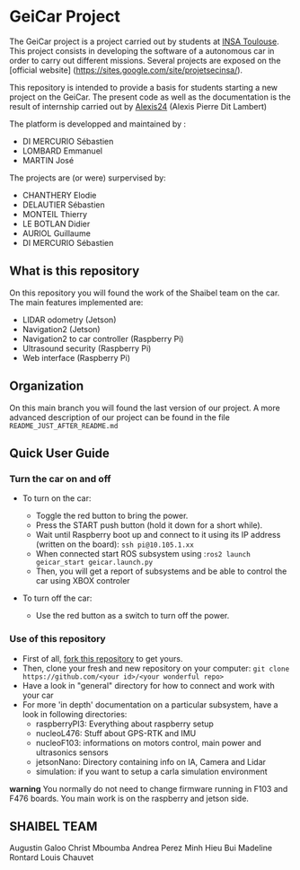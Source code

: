 # GeiCar Project

The GeiCar project is a project carried out by students at [INSA Toulouse](http://www.insa-toulouse.fr/fr/index.html). This project consists in developing the software of a autonomous car in order to carry out different missions. Several projects are exposed on the [official website] (https://sites.google.com/site/projetsecinsa/).

This repository is intended to provide a basis for students starting a new project on the GeiCar. The present code as well as the documentation is the result of internship carried out by [Alexis24](https://github.com/Alexix24) (Alexis Pierre Dit Lambert)

The platform is developped and maintained by :

* DI MERCURIO Sébastien
* LOMBARD Emmanuel
* MARTIN José

The projects are (or were) surpervised by:

* CHANTHERY Elodie
* DELAUTIER Sébastien
* MONTEIL Thierry
* LE BOTLAN Didier
* AURIOL Guillaume
* DI MERCURIO Sébastien

## What is this repository

On this repository you will found the work of the Shaibel team on the car. The main features implemented are:
- LIDAR odometry (Jetson)
- Navigation2 (Jetson)
- Navigation2 to car controller (Raspberry Pi)
- Ultrasound security (Raspberry Pi)
- Web interface (Raspberry Pi)

## Organization

On this main branch you will found the last version of our project. A more advanced description of our project can be found in the file `README_JUST_AFTER_README.md`

## Quick User Guide
### Turn the car on and off
* To turn on the car:
  * Toggle the red button to bring the power.
  * Press the START push button (hold it down for a short while).
  * Wait until Raspberry boot up and connect to it using its IP address (written on the board): `ssh pi@10.105.1.xx`
  * When connected start ROS subsystem using :`ros2 launch geicar_start geicar.launch.py`
  * Then, you will get a report of subsystems and be able to control the car using XBOX controler 

* To turn off the car:
	* Use the red button as a switch to turn off the power.

### Use of this repository
* First of all, [fork this repository](https://docs.github.com/en/get-started/quickstart/fork-a-repo) to get yours.
* Then, clone your fresh and new repository on your computer: `git clone https://github.com/<your id>/<your wonderful repo>`
* Have a look in "general" directory for how to connect and work with your car
* For more 'in depth' documentation on a particular subsystem, have a look in following directories:
    * raspberryPI3: Everything about raspberry setup
    * nucleoL476: Stuff about GPS-RTK and IMU
    * nucleoF103: informations on motors control, main power and ultrasonics sensors
    * jetsonNano: Directory containing info on IA, Camera and Lidar
    * simulation: if you want to setup a carla simulation environment

__warning__
You normally do not need to change firmware running in F103 and F476 boards. You main work is on the raspberry and jetson side.

## SHAIBEL TEAM
Augustin Galoo
Christ Mboumba
Andrea Perez
Minh Hieu Bui
Madeline Rontard 
Louis Chauvet
